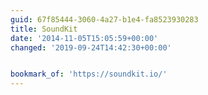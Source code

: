 ```yaml
---
guid: 67f85444-3060-4a27-b1e4-fa8523930283
title: SoundKit
date: '2014-11-05T15:05:59+00:00'
changed: '2019-09-24T14:42:30+00:00'


bookmark_of: 'https://soundkit.io/'
---
```




